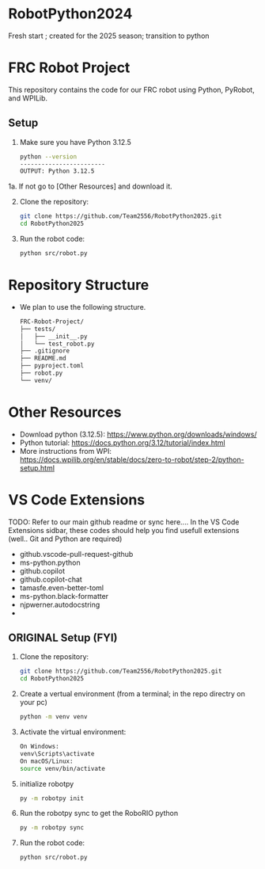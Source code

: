 # RobotPython2024
 Fresh start ; created for the 2025 season; transition to python


 # FRC Robot Project

This repository contains the code for our FRC robot using Python, PyRobot, and WPILib.

## Setup

1. Make sure you have Python 3.12.5
    ```sh
    python --version
    ------------------------ 
    OUTPUT: Python 3.12.5
1a. If not go to [Other Resources] and download it.

2. Clone the repository:
   ```sh
   git clone https://github.com/Team2556/RobotPython2025.git
   cd RobotPython2025
<!-- 3. Activate the virtual environment:
    ```sh
    On Windows: 
    venv\Scripts\activate
    On macOS/Linux: 
    source venv/bin/activate
4. Install the dependencies:
    ```sh
    pip install . #the dot references your current directory

5. initialize robotpy
    ```sh
    py -3 -m robotpy init -->

<!-- 6. Create folders named 'src/subsytems' and 'tests'
    ```sh
    mkdir src/subsytems
    mkdir tests

7. move robot.py file created by initilization to 'src' folder
    move robot2.py src\ -->

3. Run the robot code:
    ```sh
    python src/robot.py

# Repository Structure
- We plan to use the following structure.
    <!-- ├── src/
    │   ├── ?maybe? __init__.py
    │   ├── robot.py
    │   └── subsystems/
    │       ├── ?maybe? __init__.py
    │       └── example_subsystem.py 
    ├── ?maybe? config/
    │   └── config.yaml
    -->
    ```sh
    FRC-Robot-Project/
    ├── tests/
    │   ├── __init__.py
    │   └── test_robot.py
    ├── .gitignore
    ├── README.md
    ├── pyproject.toml
    ├── robot.py
    └── venv/

# Other Resources
- Download python (3.12.5): https://www.python.org/downloads/windows/
- Python tutorial: https://docs.python.org/3.12/tutorial/index.html
- More instructions from WPI: https://docs.wpilib.org/en/stable/docs/zero-to-robot/step-2/python-setup.html

# VS Code Extensions
TODO: Refer to our main github readme or sync here....
In the VS Code Extensions sidbar, these codes should help you find usefull extensions (well.. Git and Python are required)
- github.vscode-pull-request-github
- ms-python.python
- github.copilot
- github.copilot-chat
- tamasfe.even-better-toml
- ms-python.black-formatter
- njpwerner.autodocstring
- 

## ORIGINAL Setup (FYI)

1. Clone the repository:
   ```sh
   git clone https://github.com/Team2556/RobotPython2025.git
   cd RobotPython2025
2. Create a vertual environment (from a terminal; in the repo directry on your pc)
    ```sh
    python -m venv venv
3. Activate the virtual environment:
    ```sh
    On Windows: 
    venv\Scripts\activate
    On macOS/Linux: 
    source venv/bin/activate
<!-- 4. Install the dependencies:
    ```sh
    pip install . #the dot references your current directory -->

5. initialize robotpy
    ```sh
    py -m robotpy init

<!-- 6. Create folders named 'src/subsytems' and 'tests'
    ```sh
    mkdir src/subsytems
    mkdir tests

7. move robot.py file created by initilization to 'src' folder
    move robot2.py src\ -->

6. Run the robotpy sync to get the RoboRIO python
    ```sh 
    py -m robotpy sync
8. Run the robot code:
    ```sh
    python src/robot.py